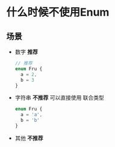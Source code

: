 # 什么时候不使用Enum

## 场景

+ 数字 **推荐**

  ```ts
  // 推荐
  enum Fru {
    a = 2,
    b = 3
  }
  ```

+ 字符串 **不推荐** 可以直接使用 联合类型

  ```ts
  enum Fru {
    a = 'a',
    b = 'b'
  }
  ```

+ 其他 **不推荐**
